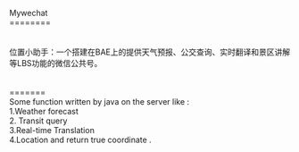 Mywechat<br />
========<br />
<br />
<br />
位置小助手：一个搭建在BAE上的提供天气预报、公交查询、实时翻译和景区讲解等LBS功能的微信公共号。<br />
<br />
<br />
=======<br />
Some function written by java on the server like :<br />
1.Weather forecast<br />
2. Transit query<br />
3.Real-time Translation<br />
4.Location and return true coordinate .
